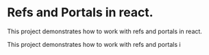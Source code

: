 # Refs and Portals in react.
This project demonstrates how to work with refs and portals in react.

This project demonstrates how to work with refs and portals i